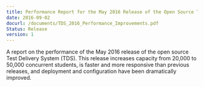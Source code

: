 ```yaml
---
title: Performance Report for the May 2016 Release of the Open Source Test Delivery System
date: 2016-09-02
docurl: /documents/TDS_2016_Performance_Improvements.pdf
Status: Release
version: 1
---
```

A report on the performance of the May 2016 release of the open source Test Delivery System (TDS). This release increases capacity from 20,000 to 50,000 concurrent students, is faster and more responsive than previous releases, and deployment and configuration have been dramatically improved.